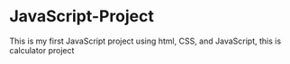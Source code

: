# JavaScript-Project
This is my first JavaScript project using html, CSS, and JavaScript, this is calculator project
